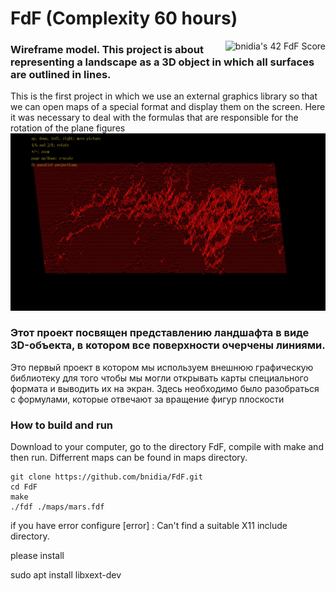 # FdF (Complexity 60 hours)
<img align="right" src="https://badge42.vercel.app/api/v2/cl3enoo9k004009muhk5a94tj/project/2464372" alt="bnidia's 42 FdF Score" />

### Wireframe model. This project is about representing a landscape as a 3D object in which all surfaces are outlined in lines.

This is the first project in which we use an external graphics library so that we can open maps of a special format and display them on the screen. Here it was necessary to deal with the formulas that are responsible for the rotation of the plane figures
![FdF Mars landscape demontration](https://github.com/bnidia/FdF/blob/master/FdF_video_demonstration.gif)

### Этот проект посвящен представлению ландшафта в виде 3D-объекта, в котором все поверхности очерчены линиями.
Это первый проект в котором мы используем внешнюю графическую библиотеку для того чтобы мы могли открывать карты специального формата и выводить их на экран. Здесь необходимо было разобраться с формулами, которые отвечают за вращение фигур плоскости

### How to build and run
Download to your computer, go to the directory FdF, compile with make and then run.
Differrent maps can be found in maps directory. 
```
git clone https://github.com/bnidia/FdF.git
cd FdF
make
./fdf ./maps/mars.fdf
```
if you have error
configure [error] : Can't find a suitable X11 include directory.

please install

sudo apt install libxext-dev
